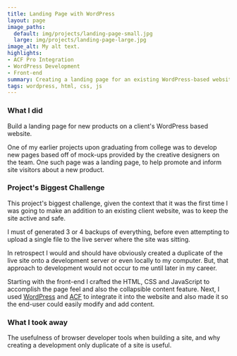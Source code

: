 ```yaml
---
title: Landing Page with WordPress
layout: page
image_paths:
  default: img/projects/landing-page-small.jpg
  large: img/projects/landing-page-large.jpg
image_alt: My alt text.
highlights:
- ACF Pro Integration
- WordPress Development
- Front-end
summary: Creating a landing page for an existing WordPress-based website.
tags: wordpress, html, css, js
---
```


### What I did

Build a landing page for new products on a client's WordPress based website.

One of my earlier projects upon graduating from college was to develop new pages based off of mock-ups provided by the creative designers on the team. One such page was a landing page, to help promote and inform site visitors about a new product.

### Project's Biggest Challenge

This project's biggest challenge, given the context that it was the first time I was going to make an addition to an existing client website, was to keep the site active and safe.

I must of generated 3 or 4 backups of everything, before even attempting to upload a single file to the live server where the site was sitting.

In retrospect I would and should have obviously created a duplicate of the live site onto a development server or even locally to my computer. But, that approach to development would not occur to me until later in my career.

Starting with the front-end I crafted the HTML, CSS and JavaScript to accomplish the page feel and also the collapsible content feature. Next, I used [WordPress](https://wordpress.org/) and [ACF](https://www.advancedcustomfields.com/) to integrate it into the website and also made it so the end-user could easily modify and add content. 


### What I took away

The usefulness of browser developer tools when building a site, and why creating a development only duplicate of a site is useful.